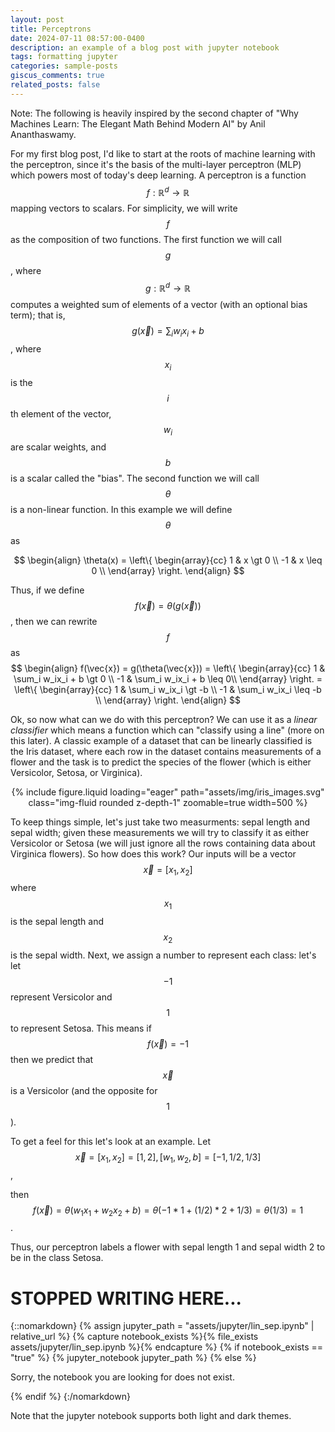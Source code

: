 ```yaml
---
layout: post
title: Perceptrons
date: 2024-07-11 08:57:00-0400
description: an example of a blog post with jupyter notebook
tags: formatting jupyter
categories: sample-posts
giscus_comments: true
related_posts: false
---
```

Note: The following is heavily inspired by the second chapter of "Why Machines Learn: The Elegant Math Behind Modern AI" by Anil Ananthaswamy.

For my first blog post, I'd like to start at the roots of machine learning with the perceptron, since it's the basis of the multi-layer perceptron (MLP) which powers most of today's deep learning. A perceptron is a function $$f : \mathbb{R}^d \to \mathbb{R}$$ mapping vectors to scalars. For simplicity, we will write $$f$$ as the composition of two functions. The first function we will call $$g$$, where $$g : \mathbb{R}^d \to \mathbb{R}$$ computes a weighted sum of elements of a vector (with an optional bias term); that is, $$g(\vec{x})= \sum_i w_ix_i + b$$, where $$x_i$$ is the $$i$$th element of the vector, $$w_i$$ are scalar weights, and $$b$$ is a scalar called the "bias". The second function we will call $$\theta$$ is a non-linear function. In this example we will define $$\theta$$ as

$$
\begin{align}
\theta(x) = \left\{ \begin{array}{cc} 
                1 & x \gt 0 \\
                -1 & x \leq 0 \\
                \end{array} \right.
\end{align}
$$

Thus, if we define $$f(\vec{x})=\theta{(g(\vec{x}))}$$, then we can rewrite $$f$$ as
$$
\begin{align}
f(\vec{x}) = g(\theta(\vec{x})) 
= \left\{ \begin{array}{cc} 
                 1 & \sum_i w_ix_i + b \gt 0 \\
                 -1 & \sum_i w_ix_i + b \leq 0\\
                \end{array} \right.
= \left\{ \begin{array}{cc} 
                 1 & \sum_i w_ix_i \gt -b \\
                 -1 & \sum_i w_ix_i \leq -b \\
                \end{array} \right.
\end{align}
$$

Ok, so now what can we do with this perceptron? We can use it as a _linear classifier_ which means a function which can "classify using a line" (more on this later). A classic example of a dataset that can be linearly classified is the Iris dataset, where each row in the dataset contains measurements of a flower and the task is to predict the species of the flower (which is either Versicolor, Setosa, or Virginica). 

<div style="text-align: center">
{% include figure.liquid loading="eager" path="assets/img/iris_images.svg" class="img-fluid rounded z-depth-1" zoomable=true width=500 %}
</div>

To keep things simple, let's just take two measurments: sepal length and sepal width; given these measurements we will try to classify it as either Versicolor or Setosa (we will just ignore all the rows containing data about Virginica flowers). So how does this work? Our inputs will be a vector $$\vec{x}=[x_1,x_2]$$ where $$x_1$$ is the sepal length and $$x_2$$ is the sepal width. Next, we assign a number to represent each class: let's let $$-1$$ represent Versicolor and $$1$$ to represent Setosa. This means if $$f(\vec{x}) = -1$$ then we predict that $$\vec{x}$$ is a Versicolor (and the opposite for $$1$$). 

To get a feel for this let's look at an example. Let $$\vec{x} = [x_1, x_2] = [1,2], [w_1, w_2, b] = [-1, 1/2, 1/3]$$, 

then $$f(\vec{x}) = \theta{(w_1x_1 + w_2x_2 + b)} = \theta({-1*1 + (1/2)*2 + 1/3}) = \theta{(1/3)} = 1$$.

Thus, our perceptron labels a flower with sepal length 1 and sepal width 2 to be in the class Setosa. 

# STOPPED WRITING HERE...

{::nomarkdown}
{% assign jupyter_path = "assets/jupyter/lin_sep.ipynb" | relative_url %}
{% capture notebook_exists %}{% file_exists assets/jupyter/lin_sep.ipynb %}{% endcapture %}
{% if notebook_exists == "true" %}
{% jupyter_notebook jupyter_path %}
{% else %}

<p>Sorry, the notebook you are looking for does not exist.</p>
{% endif %}
{:/nomarkdown}



Note that the jupyter notebook supports both light and dark themes.
